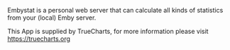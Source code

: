 Embystat is a personal web server that can calculate all kinds of statistics from your (local) Emby server.

This App is supplied by TrueCharts, for more information please visit https://truecharts.org
